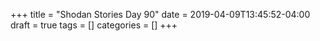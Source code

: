 +++
title = "Shodan Stories Day 90"
date = 2019-04-09T13:45:52-04:00
draft = true
tags = []
categories = []
+++
